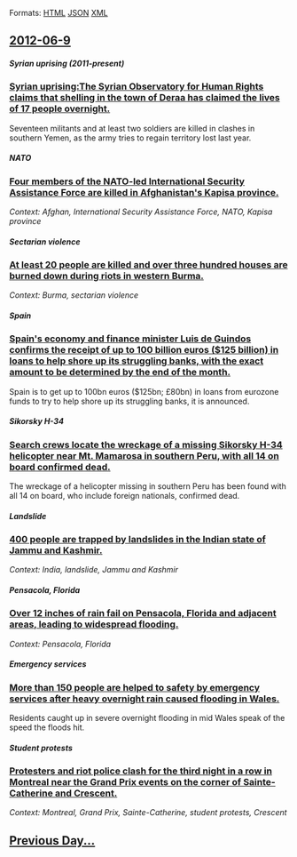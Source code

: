 
Formats: [HTML](2012/06/9/index.html)  [JSON](2012/06/9/index.json)  [XML](2012/06/9/index.xml)  

## [2012-06-9](/news/2012/06/9/index.md)

##### Syrian uprising (2011-present)
### [Syrian uprising:The Syrian Observatory for Human Rights claims that shelling in the town of Deraa has claimed the lives of 17 people overnight. ](/news/2012/06/9/syrian-uprising-the-syrian-observatory-for-human-rights-claims-that-shelling-in-the-town-of-deraa-has-claimed-the-lives-of-17-people-overnig.md)
Seventeen militants and at least two soldiers are killed in clashes in southern Yemen, as the army tries to regain territory lost last year.

##### NATO
### [Four members of the NATO-led International Security Assistance Force are killed in Afghanistan's Kapisa province. ](/news/2012/06/9/four-members-of-the-nato-led-international-security-assistance-force-are-killed-in-afghanistan-s-kapisa-province.md)
_Context: Afghan, International Security Assistance Force, NATO, Kapisa province_

##### Sectarian violence
### [At least 20 people are killed and over three hundred houses are burned down during riots in western Burma. ](/news/2012/06/9/at-least-20-people-are-killed-and-over-three-hundred-houses-are-burned-down-during-riots-in-western-burma.md)
_Context: Burma, sectarian violence_

##### Spain
### [Spain's economy and finance minister Luis de Guindos confirms the receipt of up to 100 billion euros ($125 billion) in loans to help shore up its struggling banks, with the exact amount to be determined by the end of the month. ](/news/2012/06/9/spain-s-economy-and-finance-minister-luis-de-guindos-confirms-the-receipt-of-up-to-100-billion-euros-125-billion-in-loans-to-help-shore-u.md)
Spain is to get up to 100bn euros ($125bn; £80bn) in loans from eurozone funds to try to help shore up its struggling banks, it is announced.

##### Sikorsky H-34
### [Search crews locate the wreckage of a missing Sikorsky H-34 helicopter near Mt. Mamarosa in southern Peru, with all 14 on board confirmed dead. ](/news/2012/06/9/search-crews-locate-the-wreckage-of-a-missing-sikorsky-h-34-helicopter-near-mt-mamarosa-in-southern-peru-with-all-14-on-board-confirmed-de.md)
The wreckage of a helicopter missing in southern Peru has been found with all 14 on board, who include foreign nationals, confirmed dead.

##### Landslide
### [400 people are trapped by landslides in the Indian state of Jammu and Kashmir. ](/news/2012/06/9/400-people-are-trapped-by-landslides-in-the-indian-state-of-jammu-and-kashmir.md)
_Context: India, landslide, Jammu and Kashmir_

##### Pensacola, Florida
### [Over 12 inches of rain fail on Pensacola, Florida and adjacent areas, leading to widespread flooding. ](/news/2012/06/9/over-12-inches-of-rain-fail-on-pensacola-florida-and-adjacent-areas-leading-to-widespread-flooding.md)
_Context: Pensacola, Florida_

##### Emergency services
### [More than 150 people are helped to safety by emergency services after heavy overnight rain caused flooding in Wales. ](/news/2012/06/9/more-than-150-people-are-helped-to-safety-by-emergency-services-after-heavy-overnight-rain-caused-flooding-in-wales.md)
Residents caught up in severe overnight flooding in mid Wales speak of the speed the floods hit.

##### Student protests
### [Protesters and riot police clash for the third night in a row in Montreal near the Grand Prix events on the corner of Sainte-Catherine and Crescent. ](/news/2012/06/9/protesters-and-riot-police-clash-for-the-third-night-in-a-row-in-montreal-near-the-grand-prix-events-on-the-corner-of-sainte-catherine-and-c.md)
_Context: Montreal, Grand Prix, Sainte-Catherine, student protests, Crescent_

## [Previous Day...](/news/2012/06/8/index.md)


